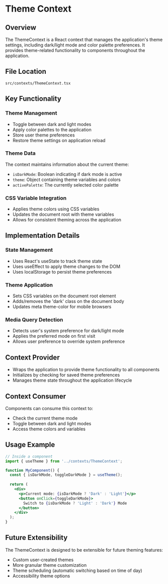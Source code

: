 # Theme Context

## Overview
The ThemeContext is a React context that manages the application's theme settings, including dark/light mode and color palette preferences. It provides theme-related functionality to components throughout the application.

## File Location
`src/contexts/ThemeContext.tsx`

## Key Functionality

### Theme Management
- Toggle between dark and light modes
- Apply color palettes to the application
- Store user theme preferences
- Restore theme settings on application reload

### Theme Data
The context maintains information about the current theme:
- `isDarkMode`: Boolean indicating if dark mode is active
- `theme`: Object containing theme variables and colors
- `activePalette`: The currently selected color palette

### CSS Variable Integration
- Applies theme colors using CSS variables
- Updates the document root with theme variables
- Allows for consistent theming across the application

## Implementation Details

### State Management
- Uses React's useState to track theme state
- Uses useEffect to apply theme changes to the DOM
- Uses localStorage to persist theme preferences

### Theme Application
- Sets CSS variables on the document root element
- Adds/removes the 'dark' class on the document body
- Updates meta theme-color for mobile browsers

### Media Query Detection
- Detects user's system preference for dark/light mode
- Applies the preferred mode on first visit
- Allows user preference to override system preference

## Context Provider
- Wraps the application to provide theme functionality to all components
- Initializes by checking for saved theme preferences
- Manages theme state throughout the application lifecycle

## Context Consumer
Components can consume this context to:
- Check the current theme mode
- Toggle between dark and light modes
- Access theme colors and variables

## Usage Example

```jsx
// Inside a component
import { useTheme } from '../contexts/ThemeContext';

function MyComponent() {
  const { isDarkMode, toggleDarkMode } = useTheme();
  
  return (
    <div>
      <p>Current mode: {isDarkMode ? 'Dark' : 'Light'}</p>
      <button onClick={toggleDarkMode}>
        Switch to {isDarkMode ? 'Light' : 'Dark'} Mode
      </button>
    </div>
  );
}
```

## Future Extensibility
The ThemeContext is designed to be extensible for future theming features:
- Custom user-created themes
- More granular theme customization
- Theme scheduling (automatic switching based on time of day)
- Accessibility theme options
